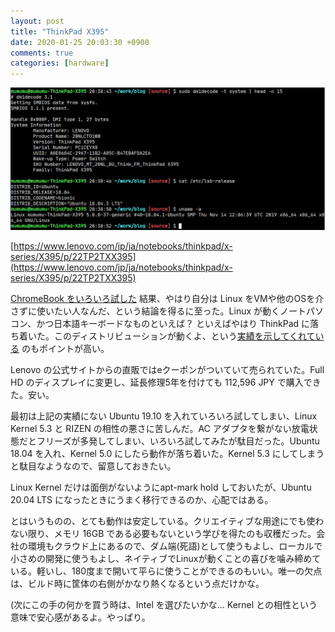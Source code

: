 ```yaml
---
layout: post
title: "ThinkPad X395"
date: 2020-01-25 20:03:30 +0900
comments: true
categories: [hardware]
---
```

<img src="/images/thinkpad_x395.png" width="800"/>

[https://www.lenovo.com/jp/ja/notebooks/thinkpad/x-series/X395/p/22TP2TXX395](https://www.lenovo.com/jp/ja/notebooks/thinkpad/x-series/X395/p/22TP2TXX395)

[ChromeBook をいろいろ試した](/blog/2019/12/05/chromebook/) 結果、やはり自分は Linux をVMや他のOSを介さずに使いたい人なんだ、という結論を得るに至った。Linux が動くノートパソコン、かつ日本語キーボードなものといえば？ といえばやはり ThinkPad に落ち着いた。このディストリビューションが動くよ、という[実績を示してくれている](https://support.lenovo.com/jp/ja/solutions/PD031426) のもポイントが高い。

Lenovo の公式サイトからの直販ではeクーポンがついていて売られていた。Full HD のディスプレイに変更し、延長修理5年を付けても 112,596 JPY で購入できた。安い。

最初は上記の実績にない Ubuntu 19.10 を入れていろいろ試してしまい、Linux Kernel 5.3 と RIZEN の相性の悪さに苦しんだ。AC アダプタを繋がない放電状態だとフリーズが多発してしまい、いろいろ試してみたが駄目だった。Ubuntu 18.04 を入れ、Kernel 5.0 にしたら動作が落ち着いた。Kernel 5.3 にしてしまうと駄目なようなので、留意しておきたい。

Linux Kernel だけは面倒がないようにapt-mark hold しておいたが、Ubuntu 20.04 LTS になったときにうまく移行できるのか、心配ではある。

とはいうものの、とても動作は安定している。クリエイティブな用途にでも使わない限り、メモリ 16GB である必要もないという学びを得たのも収穫だった。会社の環境もクラウド上にあるので、ダム端(死語)として使うもよし、ローカルで小さめの開発に使うもよし、ネイティブでLinuxが動くことの喜びを噛み締めている。軽いし、180度まで開いて平らに使うことができるのもいい。唯一の欠点は、ビルド時に筐体の右側がかなり熱くなるという点だけかな。

(次にこの手の何かを買う時は、Intel を選びたいかな... Kernel との相性という意味で安心感があるよ。やっぱり。
